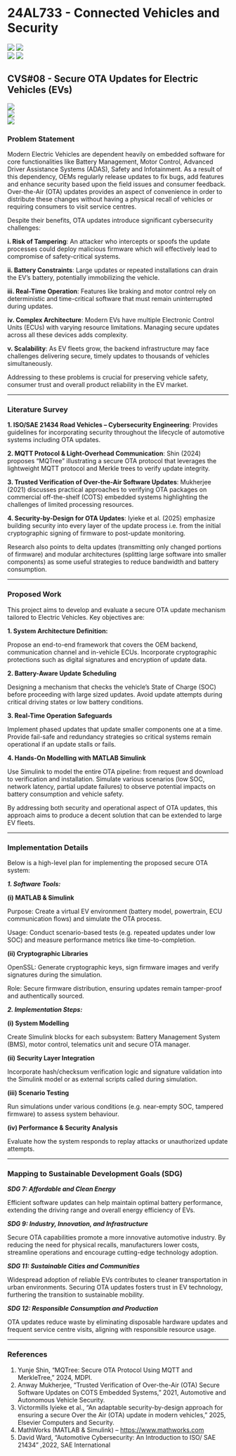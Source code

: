 # 24AL733 - Connected Vehicles and Security 
![](https://img.shields.io/badge/PG-blue) ![](https://img.shields.io/badge/Subject-CVS-blue) <br/>
![](https://img.shields.io/badge/Lecture-3-orange) ![](https://img.shields.io/badge/Credits-3-orange) 

## CVS#08 - Secure OTA Updates for Electric Vehicles (EVs)
![](https://img.shields.io/badge/Member-Shriram_Rajaraman-gold) <br/> 
![](https://img.shields.io/badge/SDG-TBD-darkgreen) <br/> 
![](https://img.shields.io/badge/Reviewed-TBD-brown) 

### Problem Statement

Modern Electric Vehicles are dependent heavily on embedded software for core functionalities like Battery Management, Motor Control, Advanced Driver Assistance Systems (ADAS), Safety and Infotainment. 
As a result of this dependency, OEMs regularly release updates to fix bugs, add features and enhance security based upon the field issues and consumer feedback. 
Over-the-Air (OTA) updates provides an aspect of convenience in order to distribute these changes without having a physical recall of vehicles or requiring consumers to visit service centres.

Despite their benefits, OTA updates introduce significant cybersecurity challenges:

**i. Risk of Tampering**: An attacker who intercepts or spoofs the update processes could deploy malicious firmware which will effectively lead to compromise of safety-critical systems.

**ii. Battery Constraints**: Large updates or repeated installations can drain the EV’s battery, potentially immobilizing the vehicle.

**iii. Real-Time Operation**: Features like braking and motor control rely on deterministic and time-critical software that must remain uninterrupted during updates.

**iv. Complex Architecture**: Modern EVs have multiple Electronic Control Units (ECUs) with varying resource limitations. Managing secure updates across all these devices adds complexity.

**v. Scalability**: As EV fleets grow, the backend infrastructure may face challenges delivering secure, timely updates to thousands of vehicles simultaneously.

Addressing to these problems is crucial for preserving vehicle safety, consumer trust and overall product reliability in the EV market.

---

### Literature Survey

**1. ISO/SAE 21434 Road Vehicles – Cybersecurity Engineering**: Provides guidelines for incorporating security throughout the lifecycle of automotive systems including OTA updates.

**2. MQTT Protocol & Light-Overhead Communication**: Shin (2024) proposes “MQTree” illustrating a secure OTA protocol that leverages the lightweight MQTT protocol and Merkle trees to verify update integrity.

**3. Trusted Verification of Over-the-Air Software Updates**: Mukherjee (2021) discusses practical approaches to verifying OTA packages on commercial off-the-shelf (COTS) embedded systems highlighting the challenges of limited processing resources.

**4. Security-by-Design for OTA Updates**: Iyieke et al. (2025) emphasize building security into every layer of the update process i.e. from the initial cryptographic signing of firmware to post-update monitoring.

Research also points to delta updates (transmitting only changed portions of firmware) and modular architectures (splitting large software into smaller components) as some useful strategies to reduce bandwidth and battery consumption.


---

### Proposed Work

This project aims to develop and evaluate a secure OTA update mechanism tailored to Electric Vehicles. Key objectives are:

**1. System Architecture Definition:**

Propose an end-to-end framework that covers the OEM backend, communication channel and in-vehicle ECUs. 
Incorporate cryptographic protections such as digital signatures and encryption of update data.

**2. Battery-Aware Update Scheduling**

Designing a mechanism that checks the vehicle’s State of Charge (SOC) before proceeding with large sized updates. 
Avoid update attempts during critical driving states or low battery conditions.

**3. Real-Time Operation Safeguards**

Implement phased updates that update smaller components one at a time.
Provide fail-safe and redundancy strategies so critical systems remain operational if an update stalls or fails.

**4. Hands-On Modelling with MATLAB Simulink**

Use Simulink to model the entire OTA pipeline: from request and download to verification and installation.
Simulate various scenarios (low SOC, network latency, partial update failures) to observe potential impacts on battery consumption and vehicle safety.

By addressing both security and operational aspect of OTA updates, this approach aims to produce a decent solution that can be extended to large EV fleets.


---

### Implementation Details

Below is a high-level plan for implementing the proposed secure OTA system:

***1. Software Tools:***

**(i) MATLAB & Simulink**

Purpose: Create a virtual EV environment (battery model, powertrain, ECU communication flows) and simulate the OTA process.

Usage: Conduct scenario-based tests (e.g. repeated updates under low SOC) and measure performance metrics like time-to-completion.

**(ii) Cryptographic Libraries**

OpenSSL: Generate cryptographic keys, sign firmware images and verify signatures during the simulation.

Role: Secure firmware distribution, ensuring updates remain tamper-proof and authentically sourced. 

***2. Implementation Steps:***

**(i) System Modelling**

Create Simulink blocks for each subsystem: Battery Management System (BMS), motor control, telematics unit and secure OTA manager.

**(ii) Security Layer Integration**

Incorporate hash/checksum verification logic and signature validation into the Simulink model or as external scripts called during simulation.

**(iii) Scenario Testing**

Run simulations under various conditions (e.g. near-empty SOC, tampered firmware) to assess system behaviour.

**(iv) Performance & Security Analysis**

Evaluate how the system responds to replay attacks or unauthorized update attempts.


---


### Mapping to Sustainable Development Goals (SDG)

***SDG 7: Affordable and Clean Energy***

Efficient software updates can help maintain optimal battery performance, extending the driving range and overall energy efficiency of EVs.

***SDG 9: Industry, Innovation, and Infrastructure***

Secure OTA capabilities promote a more innovative automotive industry. 
By reducing the need for physical recalls, manufacturers lower costs, streamline operations and encourage cutting-edge technology adoption.

***SDG 11: Sustainable Cities and Communities***

Widespread adoption of reliable EVs contributes to cleaner transportation in urban environments. Securing OTA updates fosters trust in EV technology, furthering the transition to sustainable mobility.

***SDG 12: Responsible Consumption and Production***

OTA updates reduce waste by eliminating disposable hardware updates and frequent service centre visits, aligning with responsible resource usage.


---

### References

1.	Yunje Shin, “MQTree: Secure OTA Protocol Using MQTT and MerkleTree,” 2024, MDPI.
2.	Anway Mukherjee, “Trusted Verification of Over-the-Air (OTA) Secure Software Updates on COTS Embedded Systems,” 2021, Automotive and Autonomous Vehicle Security.
3.	Victormills Iyieke et al., “An adaptable security-by-design approach for ensuring a secure Over the Air (OTA) update in modern vehicles,” 2025, Elsevier Computers and Security.
4.	MathWorks (MATLAB & Simulink) – https://www.mathworks.com
5.	David Ward, “Automotive Cybersecurity: An Introduction to ISO/ SAE 21434” ,2022, SAE International 
